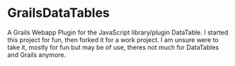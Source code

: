 # GrailsDataTables
A Grails Webapp Plugin for the JavaScript library/plugin DataTable. I started this project for fun, then forked it for a work project. I am unsure were to take it, mostly for fun but may be of use, theres not much for DataTables and Grails anymore.
